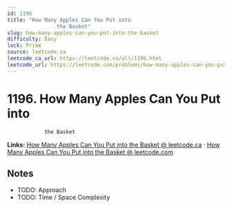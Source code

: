 ```yaml
--- 
id: 1196
title: "How Many Apples Can You Put into
                the Basket"
slug: how-many-apples-can-you-put-into-the-basket
difficulty: Easy
lock: Prime
source: leetcode.ca
leetcode_ca_url: https://leetcode.ca/all/1196.html
leetcode_url: https://leetcode.com/problems/how-many-apples-can-you-put-into-the-basket/
---
```


# 1196. How Many Apples Can You Put into
                the Basket

**Links:** [How Many Apples Can You Put into
                the Basket @ leetcode.ca](https://leetcode.ca/all/1196.html) · [How Many Apples Can You Put into
                the Basket @ leetcode.com](https://leetcode.com/problems/how-many-apples-can-you-put-into-the-basket/)

## Notes
- TODO: Approach
- TODO: Time / Space Complexity
